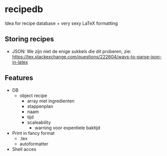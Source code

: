 # recipedb

Idea for recipe database + very sexy LaTeX formatting 


## Storing recipes
- JSON:  We zijn niet de enige sukkels die dit proberen, zie: https://tex.stackexchange.com/questions/222604/ways-to-parse-json-in-latex


## Features
- DB
  - object recipe
    - array met ingredienten
    - stappenplan
    - naam
    - tijd
    - scaleability
      - warning voor expentiele baktijd
- Print in fancy format
  - .tex
  - autoformatter
- Shell acces
